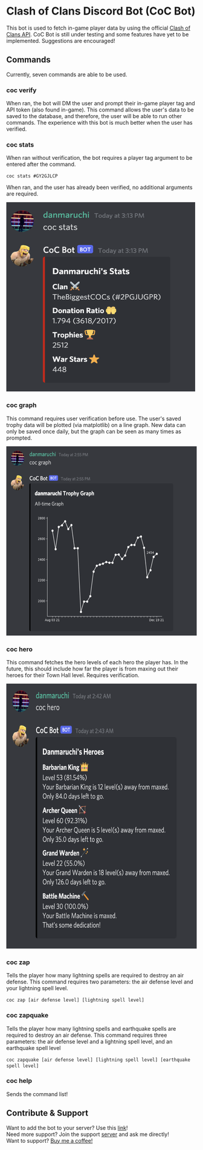 # Clash of Clans Discord Bot (CoC Bot)

This bot is used to fetch in-game player data by using the official [Clash of Clans API](https://developer.clashofclans.com/#/documentation). CoC Bot is still under testing and some features have yet to be implemented. Suggestions are encouraged!

## Commands

Currently, seven commands are able to be used.

### coc verify

When ran, the bot will DM the user and prompt their in-game player tag and API token (also found in-game). This command allows the user's data to be saved to the database, and therefore, the user will be able to run other commands. The experience with this bot is much better when the user has verified.

### coc stats

When ran without verification, the bot requires a player tag argument to be entered after the command. <br />
```
coc stats #GY2GJLCP
```
When ran, and the user has already been verified, no additional arguments are required.

<img src='https://raw.githubusercontent.com/CodingPenguin/clashofclans-bot/main/images/cocstats.png' width="500" height="500"/>

### coc graph

This command requires user verification before use. The user's saved trophy data will be plotted (via matplotlib) on a line graph. New data can only be saved once daily, but the graph can be seen as many times as prompted. 

<img src='https://raw.githubusercontent.com/CodingPenguin/clashofclans-bot/main/images/cocgraph.png' width="600" height="500" />

### coc hero

This command fetches the hero levels of each hero the player has. In the future, this should include how far the player is from maxing out their heroes for their Town Hall level. Requires verification.

<img src='https://raw.githubusercontent.com/CodingPenguin/clashofclans-bot/main/images/cochero.png' width="600" height="700" />

### coc zap

Tells the player how many lightning spells are required to destroy an air defense.
This command requires two parameters: the air defense level and your lightning spell level. <br />
```
coc zap [air defense level] [lightning spell level]
```

### coc zapquake

Tells the player how many lightning spells and earthquake spells are required to destroy an air defense.
This command requires three parameters: the air defense level and a lightning spell level, and an earthquake spell level <br />
```
coc zapquake [air defense level] [lightning spell level] [earthquake spell level]
```

### coc help

Sends the command list!

## Contribute & Support

Want to add the bot to your server? Use this [link](https://discord.com/api/oauth2/authorize?client_id=870085172136149002&permissions=8&scope=bot)! <br />Need more support? Join the support [server](https://discord.gg/6MXVXxK7pb) and ask me directly! <br />Want to support? [Buy me a coffee!](https://www.buymeacoffee.com/danmaruchi)

